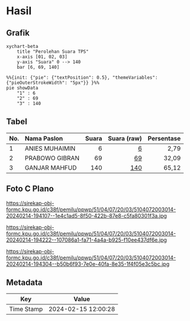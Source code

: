# Hasil

## Grafik

```mermaid
xychart-beta
    title "Perolehan Suara TPS"
    x-axis [01, 02, 03]
    y-axis "Suara" 0 --> 140
    bar [6, 69, 140]
```

```mermaid
%%{init: {"pie": {"textPosition": 0.5}, "themeVariables": {"pieOuterStrokeWidth": "5px"}} }%%
pie showData
    "1" : 6
    "2" : 69
    "3" : 140
```

## Tabel

| No. | Nama Paslon    | Suara | Suara (raw) | Persentase |
|:--- |:-------------- | -----:| -----------:| ----------:|
| 1   | ANIES MUHAIMIN | 6     | [6][p-1]    | 2,79       |
| 2   | PRABOWO GIBRAN | 69    | [69][p-2]   | 32,09      |
| 3   | GANJAR MAHFUD  | 140   | [140][p-3]  | 65,12      |


[p-1]: https://github.com/gigit-pemilu/pemilu-2024-51-bali/blob/main/pilpres/hitung-suara/sub/51-bali/sub/04-gianyar/sub/07-payangan/sub/2003-bukian/sub/014-tps/sub/paslon-1.txt
[p-2]: https://github.com/gigit-pemilu/pemilu-2024-51-bali/blob/main/pilpres/hitung-suara/sub/51-bali/sub/04-gianyar/sub/07-payangan/sub/2003-bukian/sub/014-tps/sub/paslon-2.txt
[p-3]: https://github.com/gigit-pemilu/pemilu-2024-51-bali/blob/main/pilpres/hitung-suara/sub/51-bali/sub/04-gianyar/sub/07-payangan/sub/2003-bukian/sub/014-tps/sub/paslon-3.txt

## Foto C Plano

https://sirekap-obj-formc.kpu.go.id/c38f/pemilu/ppwp/51/04/07/20/03/5104072003014-20240214-194107--1e4c1ad5-8f50-422b-87e8-c5fa80301f3a.jpg

https://sirekap-obj-formc.kpu.go.id/c38f/pemilu/ppwp/51/04/07/20/03/5104072003014-20240214-194222--107086a1-fa71-4a4a-b925-f10ee437df6e.jpg

https://sirekap-obj-formc.kpu.go.id/c38f/pemilu/ppwp/51/04/07/20/03/5104072003014-20240214-194304--b50b6f93-7e0e-40fa-8e35-1f4f05e3c5bc.jpg


## Metadata

| Key        | Value               |
| ---------- | ------------------- |
| Time Stamp | 2024-02-15 12:00:28 |



